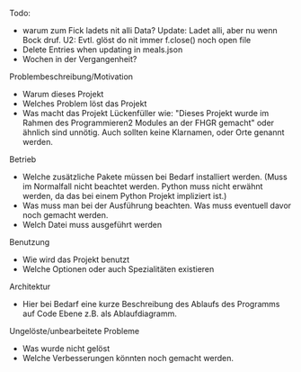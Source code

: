Todo:
- warum zum Fick ladets nit alli Data? Update: Ladet alli, aber nu wenn Bock druf. U2: Evtl. glöst do nit immer f.close() noch open file
- Delete Entries when updating in meals.json
- Wochen in der Vergangenheit?


Problembeschreibung/Motivation
 - Warum dieses Projekt
 - Welches Problem löst das Projekt
 - Was macht das Projekt
Lückenfüller wie: "Dieses Projekt wurde im Rahmen des Programmieren2 Modules an der FHGR gemacht" oder ähnlich sind unnötig. Auch sollten keine Klarnamen, oder Orte genannt werden.

Betrieb
 - Welche zusätzliche Pakete müssen bei Bedarf installiert werden. (Muss im Normalfall nicht beachtet werden. Python muss nicht erwähnt werden, da das bei einem Python Projekt impliziert ist.)
 - Was muss man bei der Ausführung beachten. Was muss eventuell davor noch gemacht werden.
 - Welch Datei muss ausgeführt werden

Benutzung
- Wie wird das Projekt benutzt
- Welche Optionen oder auch Spezialitäten existieren

Architektur
- Hier bei Bedarf eine kurze Beschreibung des Ablaufs des Programms auf Code Ebene z.B. als Ablaufdiagramm.

Ungelöste/unbearbeitete Probleme
 - Was wurde nicht gelöst
 - Welche Verbesserungen könnten noch gemacht werden.